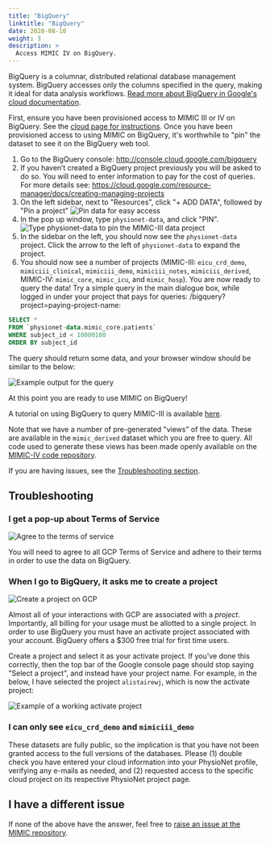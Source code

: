 ```yaml
---
title: "BigQuery"
linktitle: "BigQuery"
date: 2020-08-10
weight: 3
description: >
  Access MIMIC IV on BigQuery.
---
```


BigQuery is a columnar, distributed relational database management system. BigQuery accesses only the columns specified in the query, making it ideal for data analysis workflows. [Read more about BigQuery in Google's cloud documentation](https://cloud.google.com/bigquery/).

First, ensure you have been provisioned access to MIMIC III or IV on BigQuery. See the [cloud page for instructions](../../cloud). Once you have been provisioned access to using MIMIC on BigQuery, it's worthwhile to "pin" the dataset to see it on the BigQuery web tool.

1. Go to the BigQuery console: http://console.cloud.google.com/bigquery
2. If you haven’t created a BigQuery project previously you will be asked to do so. You will need to enter information to pay for the cost of queries. For more details see: https://cloud.google.com/resource-manager/docs/creating-managing-projects
3. On the left sidebar, next to "Resources", click "+ ADD DATA", followed by "Pin a project"
![Pin data for easy access](/img/cloud/bq/pin_data.png)
4. In the pop up window, type `physionet-data`, and click "PIN".
![Type physionet-data to pin the MIMIC-III data project](/img/cloud/bq/pin_physionet_data.png)
5. In the sidebar on the left, you should now see the `physionet-data` project. Click the arrow to the left of `physionet-data` to expand the project.
6. You should now see a number of projects (MIMIC-III: `eicu_crd_demo`, `mimiciii_clinical`, `mimiciii_demo`, `mimiciii_notes`, `mimiciii_derived`, MIMIC-IV: `mimic_core`, `mimic_icu`, and `mimic_hosp`). You are now ready to query the data! Try a simple query in the main dialogue box, while logged in under your project that pays for queries: /bigquery?project=paying-project-name:

```sql
SELECT *
FROM `physionet-data.mimic_core.patients`
WHERE subject_id < 10000100
ORDER BY subject_id
```

The query should return some data, and your browser window should be similar to the below:

![Example output for the query](/img/cloud/bq/example_query.png)

At this point you are ready to use MIMIC on BigQuery!

A tutorial on using BigQuery to query MIMIC-III is available [here](/iii/tutorials/intro-to-mimic-iii-bq).

Note that we have a number of pre-generated "views" of the data. These are available in the `mimic_derived` dataset which you are free to query. All code used to generate these views has been made openly available on the [MIMIC-IV code repository](https://github.com/MIT-LCP/mimic-iv/).

If you are having issues, see the [Troubleshooting section](#troubleshooting).

## Troubleshooting

### I get a pop-up about Terms of Service

![Agree to the terms of service](/img/cloud/bq/agree_tos.png)

You will need to agree to all GCP Terms of Service and adhere to their terms in order to use the data on BigQuery.

### When I go to BigQuery, it asks me to create a project

![Create a project on GCP](/img/cloud/bq/create_project.png)

Almost all of your interactions with GCP are associated with a *project*. Importantly, all billing for your usage must be allotted to a single project.
In order to use BigQuery you must have an activate project associated with your account. BigQuery offers a $300 free trial for first time users.

Create a project and select it as your activate project. If you've done this correctly, then the top bar of the Google console page should stop saying "Select a project", and instead have your project name. For example, in the below, I have selected the project `alistairewj`, which is now the activate project:

![Example of a working activate project](/img/cloud/bq/active_project.png)


### I can only see `eicu_crd_demo` and `mimiciii_demo`

These datasets are fully public, so the implication is that you have not been granted access to the full versions of the databases.
Please (1) double check you have entered your cloud information into your PhysioNet profile, verifying any e-mails as needed, and (2) requested access to the specific cloud project on its respective PhysioNet project page.

## I have a different issue

If none of the above have the answer, feel free to [raise an issue at the MIMIC repository](https://github.com/MIT-LCP/mimic-code/issues).
